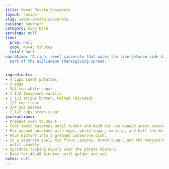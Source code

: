 ```yaml
---
title: Sweet Potato Casserole
layout: recipe
slug: sweet-potato-casserole
cuisine: Southern
category: Side Dish
servings: null
time:
  prep: null
  cook: 40–45 minutes
  total: null
narrative: 'A rich, sweet casserole that walks the line between side dish and dessert.  Always
  part of the Williamson Thanksgiving spread.

  '
ingredients:
- 4 cups sweet potatoes
- 3 eggs
- 3/4 cup white sugar
- 1 1/2 teaspoons vanilla
- 1 1/2 sticks butter, melted (divided)
- 1/2 cup flour
- 3/4 cup pecans
- 1 1/2 cups brown sugar
instructions:
- Preheat oven to 350°F.
- Cook sweet potatoes until tender and mash (or use canned sweet potatoes).
- Mix mashed potatoes with eggs, white sugar, vanilla, and half the melted butter.
- Pour mixture into a greased casserole dish.
- In a separate bowl, mix flour, pecans, brown sugar, and the remaining melted butter
  until crumbly.
- Sprinkle topping evenly over the potato mixture.
- Bake for 40–45 minutes until golden and set.
notes: null
---
```

